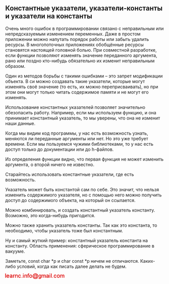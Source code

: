 ## Константные указатели, указатели-константы и указатели на константы

Очень много ошибок в программировании связано с неправильным или непредсказуемым изменением переменных. Даже в простом приложении можно напутать порядок работы или забыть удалить ресурсы. В многопоточных приложениях обобщённые ресурсы становятся настоящей головной болью. При совместной разработке, если функции позволяют изменять значение переданного аргумента, рано или поздно кто-нибудь обязательно их изменит неправильным образом.

Один из методов борьбы с такими ошибками – это запрет модификации объекта. В си можно создавать такие указатели, которые могут изменять своё значение (то есть, их можно переприсваивать), но при этом они могут только читать содержимое памяти и не могут его изменять.

Использование константных указателей позволяет значительно обезопасить работу. Например, если мы используем функцию, и она принимает константный указатель, 
то мы уверены, что она не изменит наши данные.

Когда мы видим код программы, у нас есть возможность узнать, меняются ли переданные аргументы или нет. 
Но это уже требует времени. Если мы пользуемся чужими библиотеками, то у нас есть доступ только 
до документации или до h-файлов.

Из определения функции видно, что первая функция не может изменить аргумента, о второй ничего не известно.

Старайтесь использовать константные указатели, где есть возможность.

Указатель может быть константой сам по себе. Это значит, что нельзя изменить содержимого указателя, но с помощью 
него можно получить доступ до содержимого объекта, на который он ссылается.

Можно комбинировать, и создать константный указатель константу. Возможно, это когда-нибудь пригодится.

Можно также хранить указатель константы. Так как это константа, то необходимо, чтобы указатель тоже был константным.

Ну и самый жуткий пример: константный указатель константа на константу. Область применения: сферическое программирование в вакууме.

Заметьте, const char *p и char const *p ничем не отличаются. Каких-либо условий, когда как писать далее делать не будем.

![mail.png](../images/mail.png)

